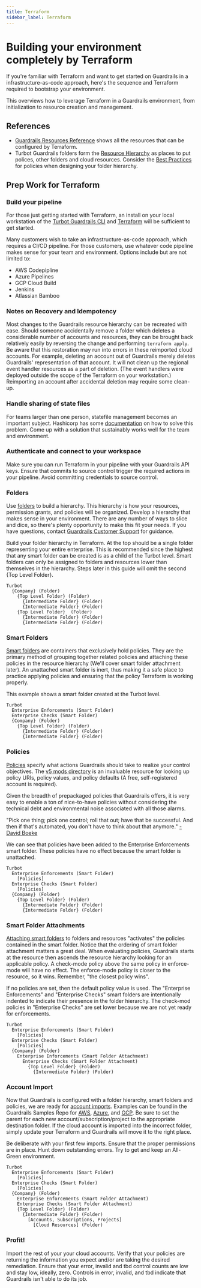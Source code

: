 ```yaml
---
title: Terraform
sidebar_label: Terraform
---
```


# Building your environment completely by Terraform

If you're familiar with Terraform and want to get started on Guardrails in a infrastructure-as-code approach, here's the sequence and Terraform required to bootstrap your environment.

This overviews how to leverage Terraform in a Guardrails environment, from initialization to resource creation and management.

## References

- [Guardrails Resources Reference](https://www.terraform.io/docs/providers/turbot/index.html) shows all the resources that can be configured by Terraform.
- Turbot Guardrails folders form the [Resource Hierarchy](concepts/resources/hierarchy) as places to put polices, other folders and cloud resources. Consider the [Best Practices](guides/managing-policies#best-practices) for policies when designing your folder hierarchy.

## Prep Work for Terraform

### Build your pipeline

For those just getting started with Terraform, an install on your local workstation of the [Turbot Guardrails CLI](7-minute-labs/cli) and [Terraform](7-minute-labs/terraform) will be sufficient to get started.

Many customers wish to take an infrastructure-as-code approach, which requires a CI/CD pipeline. For those customers, use whatever code pipeline makes sense for your team and environment. Options include but are not limited to:

- AWS Codepipline
- Azure Pipelines
- GCP Cloud Build
- Jenkins
- Atlassian Bamboo

### Notes on Recovery and Idempotency

Most changes to the Guardrails resource hierarchy can be recreated with ease. Should someone accidentally remove a folder which deletes a considerable number of accounts and resources, they can be brought back relatively easily by reversing the change and performing `terraform apply`. Be aware that this restoration may run into errors in these reimported cloud accounts. For example, deleting an account out of Guardrails merely deletes Guardrails' representation of that account. It will not clean up the regional event handler resources as a part of deletion. (The event handlers were deployed outside the scope of the Terraform on your workstation.) Reimporting an account after accidental deletion may require some clean-up.

### Handle sharing of state files

For teams larger than one person, statefile management becomes an important subject. Hashicorp has some [documentation](https://www.terraform.io/docs/state/remote.html) on how to solve this problem. Come up with a solution that sustainably works well for the team and environment.

### Authenticate and connect to your workspace

Make sure you can run Terraform in your pipeline with your Guardrails API keys. Ensure that commits to source control trigger the required actions in your pipeline. Avoid committing credentials to source control.

### Folders

Use [folders](https://www.terraform.io/docs/providers/turbot/r/folder.html) to build a hierarchy. This hierarchy is how your resources, permission grants, and policies will be organized. Develop a hierarchy that makes sense in your environment. There are any number of ways to slice and dice, so there's plenty opportunity to make this fit your needs. If you have questions, contact [Guardrails Customer Support](mailto:help@turbot.com) for guidance.

Build your folder hierarchy in Terraform. At the top should be a single folder representing your entire enterprise. This is recommended since the highest that any smart folder can be created is as a child of the Turbot level. Smart folders can only be assigned to folders and resources lower than themselves in the hierarchy. Steps later in this guide will omit the second {Top Level Folder}.

```
Turbot
  {Company} (Folder)
    {Top Level Folder} (Folder)
      {Intermediate Folder} (Folder)
      {Intermediate Folder} (Folder)
    {Top Level Folder}  (Folder)
      {Intermediate Folder} (Folder)
      {Intermediate Folder} (Folder)
```

### Smart Folders

[Smart folders](https://www.terraform.io/docs/providers/turbot/r/smart_folder.html) are containers that exclusively hold policies. They are the primary method of grouping together related policies and attaching these policies in the resource hierarchy (We'll cover smart folder attachment later). An unattached smart folder is inert, thus making it a safe place to practice applying policies and ensuring that the policy Terraform is working properly.

This example shows a smart folder created at the Turbot level.

```
Turbot
  Enterprise Enforcements (Smart Folder)
  Enterprise Checks (Smart Folder)
  {Company} (Folder)
    {Top Level Folder} (Folder)
      {Intermediate Folder} (Folder)
      {Intermediate Folder} (Folder)
```

### Policies

[Policies](https://www.terraform.io/docs/providers/turbot/r/policy_setting.html) specify what actions Guardrails should take to realize your control objectives. The [v5 mods directory](mods/) is an invaluable resource for looking up policy URIs, policy values, and policy defaults (A free, self-registered account is required).

Given the breadth of prepackaged policies that Guardrails offers, it is very easy to enable a ton of nice-to-have policies without considering the technical debt and environmental noise associated with all those alarms.

"Pick one thing; pick one control; roll that out; have that be successful. And then if that's automated, you don't have to think about that anymore." [-David Boeke](https://turbot.com/guardrails/blog/2020/06/screaminginthecloud)

We can see that policies have been added to the Enterprise Enforcements smart folder. These policies have no effect because the smart folder is unattached.

```
Turbot
  Enterprise Enforcements (Smart Folder)
    [Policies]
  Enterprise Checks (Smart Folder)
    [Policies]
  {Company} (Folder)
    {Top Level Folder} (Folder)
      {Intermediate Folder} (Folder)
      {Intermediate Folder} (Folder)
```

### Smart Folder Attachments

[Attaching smart folders](https://www.terraform.io/docs/providers/turbot/r/smart_folder_attachment.html) to folders and resources "activates" the policies contained in the smart folder. Notice that the ordering of smart folder attachment matters a great deal. When evaluating policies, Guardrails starts at the resource then ascends the resource hierarchy looking for an applicable policy. A check-mode policy above the same policy in enforce-mode will have no effect. The enforce-mode policy is closer to the resource, so it wins. Remember, "the closest policy wins".

If no policies are set, then the default policy value is used. The "Enterprise Enforcements" and "Enterprise Checks" smart folders are intentionally indented to indicate their presence in the folder hierarchy. The check-mod policies in "Enterprise Checks" are set lower because we are not yet ready for enforcements.

```
Turbot
  Enterprise Enforcements (Smart Folder)
    [Policies]
  Enterprise Checks (Smart Folder)
    [Policies]
  {Company} (Folder)
    Enterprise Enforcements (Smart Folder Attachment)
      Enterprise Checks (Smart Folder Attachment)
        {Top Level Folder} (Folder)
          {Intermediate Folder} (Folder)
```

### Account Import

Now that Guardrails is configured with a folder hierarchy, smart folders and policies, we are ready for [account imports](https://www.terraform.io/docs/providers/turbot/r/resource.html).
Examples can be found in the Guardrails Samples Repo for [AWS](https://github.com/turbot/guardrails-samples/tree/master/baselines/aws/aws_account_import), [Azure](https://github.com/turbot/guardrails-samples/tree/master/baselines/azure/azure_sub_import), and [GCP](https://github.com/turbot/guardrails-samples/tree/master/baselines/gcp/gcp_project_import). Be sure to set the parent for each new account/subscription/project to the appropriate destination folder. If the cloud account is imported into the incorrect folder, simply update your Terraform and Guardrails will move it to the right place.

Be deliberate with your first few imports. Ensure that the proper permissions are in place. Hunt down outstanding errors. Try to get and keep an All-Green environment.

```
Turbot
  Enterprise Enforcements (Smart Folder)
    [Policies]
  Enterprise Checks (Smart Folder)
    [Policies]
  {Company} (Folder)
    Enterprise Enforcements (Smart Folder Attachment)
    Enterprise Checks (Smart Folder Attachment)
    {Top Level Folder} (Folder)
      {Intermediate Folder} (Folder)
        [Accounts, Subscriptions, Projects]
          [Cloud Resources] (Folder)
```

### Profit!

Import the rest of your your cloud accounts. Verify that your policies are returning the information you expect and/or are taking the desired remediation. Ensure that your error, invalid and tbd control counts are low and stay low, ideally, zero. Controls in error, invalid, and tbd indicate that Guardrails isn't able to do its job.
